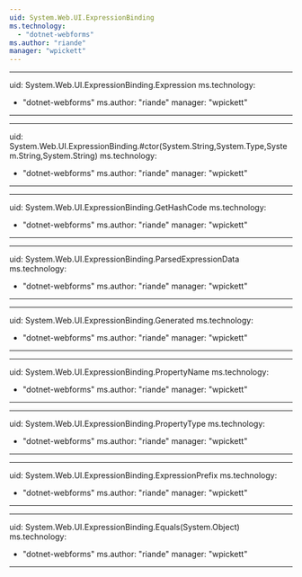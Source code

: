 ```yaml
---
uid: System.Web.UI.ExpressionBinding
ms.technology: 
  - "dotnet-webforms"
ms.author: "riande"
manager: "wpickett"
---
```


---
uid: System.Web.UI.ExpressionBinding.Expression
ms.technology: 
  - "dotnet-webforms"
ms.author: "riande"
manager: "wpickett"
---

---
uid: System.Web.UI.ExpressionBinding.#ctor(System.String,System.Type,System.String,System.String)
ms.technology: 
  - "dotnet-webforms"
ms.author: "riande"
manager: "wpickett"
---

---
uid: System.Web.UI.ExpressionBinding.GetHashCode
ms.technology: 
  - "dotnet-webforms"
ms.author: "riande"
manager: "wpickett"
---

---
uid: System.Web.UI.ExpressionBinding.ParsedExpressionData
ms.technology: 
  - "dotnet-webforms"
ms.author: "riande"
manager: "wpickett"
---

---
uid: System.Web.UI.ExpressionBinding.Generated
ms.technology: 
  - "dotnet-webforms"
ms.author: "riande"
manager: "wpickett"
---

---
uid: System.Web.UI.ExpressionBinding.PropertyName
ms.technology: 
  - "dotnet-webforms"
ms.author: "riande"
manager: "wpickett"
---

---
uid: System.Web.UI.ExpressionBinding.PropertyType
ms.technology: 
  - "dotnet-webforms"
ms.author: "riande"
manager: "wpickett"
---

---
uid: System.Web.UI.ExpressionBinding.ExpressionPrefix
ms.technology: 
  - "dotnet-webforms"
ms.author: "riande"
manager: "wpickett"
---

---
uid: System.Web.UI.ExpressionBinding.Equals(System.Object)
ms.technology: 
  - "dotnet-webforms"
ms.author: "riande"
manager: "wpickett"
---
